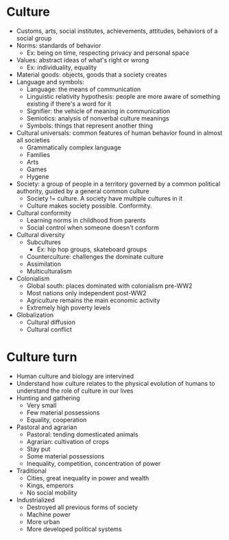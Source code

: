 # Culture
- Customs, arts, social institutes, achievements, attitudes, behaviors of a social group
- Norms: standards of behavior
  - Ex: being on time, respecting privacy and personal space
- Values: abstract ideas of what's right or wrong
  - Ex: individuality, equality
- Material goods: objects, goods that a society creates
- Language and symbols:
  - Language: the means of communication
  - Linguistic relativity hypothesis: people are more aware of something existing if there's a word for it
  - Signifier: the vehicle of meaning in communication
  - Semiotics: analysis of nonverbal culture meanings
  - Symbols: things that represent another thing
- Cultural universals: common features of human behavior found in almost all societies
  - Grammatically complex language
  - Families
  - Arts
  - Games
  - Hygene
- Society: a group of people in a territory governed by a common political authority, guided by a general common culture
  - Society != culture.  A society have multiple cultures in it
  - Culture makes society possible.  Conformity.
- Cultural conformity
  - Learning norms in childhood from parents
  - Social control when someone doesn't conform
- Cultural diversity
  - Subcultures
    - Ex: hip hop groups, skateboard groups
  - Counterculture: challenges the dominate culture
  - Assimilation
  - Multiculturalism
- Colonialism
  - Global south: places dominated with colonialism pre-WW2
  - Most nations only independent post-WW2
  - Agriculture remains the main economic activity
  - Extremely high poverty levels
- Globalization
  - Cultural diffusion
  - Cultural conflict

# Culture turn
- Human culture and biology are intervined
- Understand how culture relates to the physical evolution of humans to understand the role of culture in our lives
- Hunting and gathering
  - Very small
  - Few material possessions
  - Equality, cooperation
- Pastoral and agrarian
  - Pastoral: tending domesticated animals
  - Agrarian: cultivation of crops
  - Stay put
  - Some material possessions
  - Inequality, competition, concentration of power
- Traditional
  - Cities, great inequality in power and wealth
  - Kings, emperors
  - No social mobility
- Industrialized
  - Destroyed all previous forms of society
  - Machine power
  - More urban
  - More developed political systems